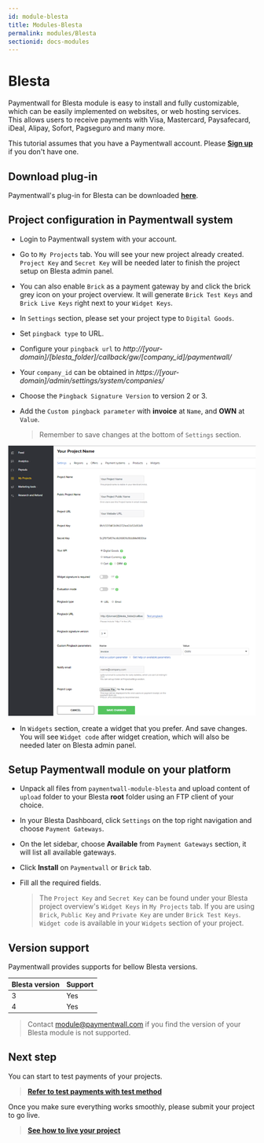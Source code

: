 ```yaml
---
id: module-blesta
title: Modules-Blesta
permalink: modules/Blesta
sectionid: docs-modules
---
```


# Blesta

Paymentwall for Blesta module is easy to install and fully customizable, which can be easily implemented on websites, or web hosting services. This allows users to receive payments with Visa, Mastercard, Paysafecard, iDeal, Alipay, Sofort, Pagseguro and many more.

This tutorial assumes that you have a Paymentwall account. Please **[Sign up](https://api.paymentwall.com/pwaccount/signup?source=blesta&mode=merchant)** if you don't have one.

## Download plug-in

Paymentwall's plug-in for Blesta can be downloaded **[here](https://github.com/paymentwall)**.

## Project configuration in Paymentwall system

* Login to Paymentwall system with your account.

* Go to ```My Projects``` tab. You will see your new project already created. ```Project Key``` and ```Secret Key``` will be needed later to finish the project setup on Blesta admin panel.

* You can also enable ```Brick``` as a payment gateway by and click the brick grey icon on your project overview. It will generate ```Brick Test Keys``` and ```Brick Live Keys``` right next to your ```Widget Keys```.

* In ```Settings``` section, please set your project type to  ```Digital Goods```.

* Set ```pingback type``` to URL.

* Configure your ```pingback url``` to *http://[your-domain]/[blesta_folder]/callback/gw/[company_id]/paymentwall/*

* Your ```company_id``` can be obtained in *https://[your-domain]/admin/settings/system/companies/*

* Choose the ```Pingback Signature Version``` to version 2 or 3.

* Add the ```Custom pingback parameter``` with **invoice** at ```Name```, and **OWN** at ```Value```.

  > Remember to save changes at the bottom of ```Settings``` section.

<img src="/textures/pic/modules/blesta.png">

* In ```Widgets``` section, create a widget that you prefer. And save changes. You will see ```Widget code``` after widget creation, which will also be needed later on Blesta admin panel.

## Setup Paymentwall module on your platform

* Unpack all files from ```paymentwall-module-blesta``` and upload content of ```upload``` folder to your Blesta **root** folder using an FTP client of your choice.

* In your Blesta Dashboard, click ```Settings``` on the top right navigation and choose ```Payment Gateways```.

* On the let sidebar, choose **Available** from ```Payment Gateways``` section, it will list all available gateways.

* Click **Install** on ```Paymentwall``` or ```Brick``` tab.

* Fill all the required fields.

  >The ```Project Key``` and ```Secret Key``` can be found under your Blesta project overview's ```Widget Keys``` in ```My Projects``` tab. If you are using ```Brick```, ```Public Key``` and ```Private Key``` are under ```Brick Test Keys```.  ```Widget code``` is available in your ```Widgets``` section of your project.

## Version support

Paymentwall provides supports for bellow Blesta versions.

|Blesta version|Support|
|:-------|:--------|
|3|Yes|
|4|Yes|


> Contact [module@paymentwall.com](mailto:module@paymentwall.com) if you find the version of your Blesta module is not supported.

## Next step

You can start to test payments of your projects.

> **[Refer to test payments with test method](/sandbox/test-payment)**

Once you make sure everything works smoothly, please submit your project to go live.

> **[See how to live your project](/go_live-home)**
